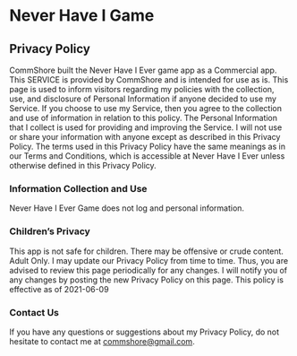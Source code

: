 # Never Have I Game
## Privacy Policy

CommShore built the Never Have I Ever game app as a Commercial app. This SERVICE is provided by CommShore and is intended for use as is.
This page is used to inform visitors regarding my policies with the collection, use, and disclosure of Personal Information if anyone decided to use my Service.
If you choose to use my Service, then you agree to the collection and use of information in relation to this policy. The Personal Information that I collect is used for providing and improving the Service. I will not use or share your information with anyone except as described in this Privacy Policy.
The terms used in this Privacy Policy have the same meanings as in our Terms and Conditions, which is accessible at Never Have I Ever unless otherwise defined in this Privacy Policy.
### Information Collection and Use
Never Have I Ever Game does not log and personal information.
### Children’s Privacy
This app is not safe for children. There may be offensive or crude content. Adult Only.
I may update our Privacy Policy from time to time. Thus, you are advised to review this page periodically for any changes. I will notify you of any changes by posting the new Privacy Policy on this page.
This policy is effective as of 2021-06-09
### Contact Us
If you have any questions or suggestions about my Privacy Policy, do not hesitate to contact me at commshore@gmail.com.

